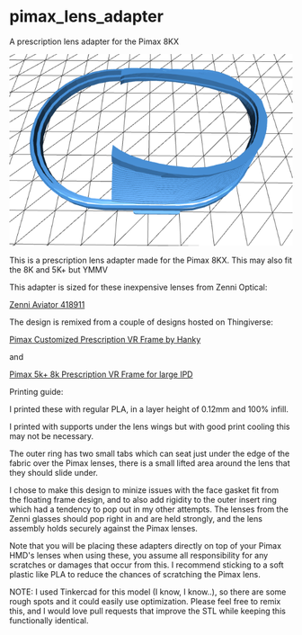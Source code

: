 # pimax_lens_adapter
A prescription lens adapter for the Pimax 8KX


![STL Image](images/Pimax_8kx_lens_adapter.png)


This is a prescription lens adapter made for the Pimax 8KX.  This may also fit the 8K and 5K+ but YMMV


This adapter is sized for these inexpensive lenses from Zenni Optical:

[Zenni Aviator 418911](https://www.zennioptical.com/p/full-rim-metal-alloy-with-spring-hinge/4189?skuId=418911)


The design is remixed from a couple of designs hosted on Thingiverse:

[Pimax Customized Prescription VR Frame by Hanky](https://www.thingiverse.com/thing:4179665)

and
 
[Pimax 5k+ 8k Prescription VR Frame for large IPD](https://www.thingiverse.com/thing:4090166)

Printing guide:

I printed these with regular PLA, in a layer height of 0.12mm and 100% infill.


I printed with supports under the lens wings but with good print cooling this may not be necessary.


The outer ring has two small tabs which can seat just under the edge of the fabric over the Pimax lenses, there is a small lifted area around the lens that they should slide under.


I chose to make this design to minize issues with the face gasket fit from the floating frame design, and to also add rigidity to the outer insert ring which had a tendency to pop out in my other attempts. The lenses from the Zenni glasses should pop right in and are held strongly, and the lens assembly holds securely against the Pimax lenses.


Note that you will be placing these adapters directly on top of your Pimax HMD's lenses when using these, you assume all responsibility for any scratches or damages that occur from this.  I recommend sticking to a soft plastic like PLA to reduce the chances of scratching the Pimax lens.


NOTE:  I used Tinkercad for this model (I know, I know..), so there are some rough spots and it could easily use optimization.  Please feel free to remix this, and I would love pull requests that improve the STL while keeping this functionally identical.
